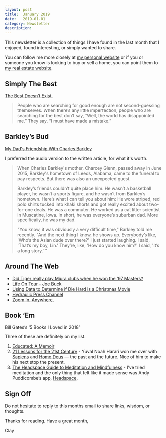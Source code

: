 ```yaml
---
layout: post
title:  January 2019
date:   2019-01-01
category: Newsletter
description: 
---
```


This newsletter is a collection of things I have found in the last month that I enjoyed, found interesting, or simply wanted to share.

You can follow me more closely at [my personal website](http://claycarson.net "Personal Website") or if you or someone you know is looking to buy or sell a home, you can point them to [my real estate website](http://claycarson.com "Business Website ").

## Simply The Best

[The Best Doesn’t Exist.](https://www.vox.com/the-goods/2018/12/12/18112538/best-search-choices-psychology-barry-schwartz)

> People who are searching for good enough are not second-guessing themselves. When there’s any little imperfection, people who are searching for the best don’t say, “Well, the world has disappointed me.” They say, “I must have made a mistake.”
> 
## Barkley’s Bud

[My Dad's Friendship With Charles Barkley](https://www.wbur.org/onlyagame/2018/12/14/lin-wang-charles-barkley "My Dad's Friendship With Charles Barkley")

I preferred the audio version to the written article, for what it's worth.

> When Charles Barkley's mother, Charcey Glenn, passed away in June 2015, Barkley's hometown of Leeds, Alabama, came to the funeral to pay respects. But there was also an unexpected guest.
> 
> Barkley’s friends couldn’t quite place him. He wasn’t a basketball player, he wasn’t a sports figure, and he wasn’t from Barkley’s hometown. Here’s what I can tell you about him: He wore striped, red polo shirts tucked into khaki shorts and got really excited about two-for-one deals. He was a commuter. He worked as a cat litter scientist in Muscatine, Iowa. In short, he was everyone’s suburban dad. More specifically, he was my dad.
> 
> "You know, it was obviously a very difficult time," Barkley told me recently. "And the next thing I know, he shows up. Everybody’s like, 'Who’s the Asian dude over there?' I just started laughing. I said, 'That’s my boy, Lin.' They’re, like, 'How do you know him?' I said, 'It’s a long story.' "
> 
## Around The Web

- [Did Tiger really play Miura clubs when he won the ’97 Masters?](https://mobile.twitter.com/Skratch/status/1072585563276926976 "Did Tiger really play Miura clubs when he won the ’97 Masters?")
- [Life On Tour - Joe Buck](https://youtu.be/nHrfu5CP9lE "Life On Tour - Joe Buck")
- [Using Data to Determine if Die Hard is a Christmas Movie](https://stephenfollows.com/using-data-to-determine-if-die-hard-is-a-christmas-movie/?utm_source=nextdraft&utm_medium=email "Using Data to Determine if Die Hard is a Christmas Movie")
- [Hydraulic Press Channel](https://www.youtube.com/channel/UCcMDMoNu66_1Hwi5-MeiQgw/videos?view=0&sort=p&flow=grid "Hydraulic Press Channel")
- [Zoom In. Anywhere.](http://sh-meet.bigpixel.cn/?from=groupmessage&isappinstalled=0)

## Book ‘Em

[Bill Gates’s ‘5 Books I Loved in 2018’](https://www.gatesnotes.com/About-Bill-Gates/Best-Books-2018 "Bill Gates’ ‘5 Books I Loved in 2018")

Three of these are definitely on my list.

1. [Educated: A Memoir](https://www.amazon.com/Educated-Memoir-Tara-Westover-ebook/dp/B072BLVM83/ref=sr_1_1?s=books&ie=UTF8&qid=1546015540&sr=1-1&keywords=educated "Educated: A Memoir")
2. [21 Lessons for the 21st Century](https://www.amazon.com/s/ref=nb_sb_ss_i_1_31?url=search-alias%3Dstripbooks&field-keywords=21+lessons+for+the+21st+century+by+yuval+noah+harari&sprefix=21+lessons+for+the+21st+century%2Cstripbooks%2C162&crid=CBXF566BXQHX "21 Lessons for the 21st Century") - Yuval Noah Harari won me over with [Sapiens](https://www.amazon.com/Sapiens-Humankind-Yuval-Noah-Harari/dp/0062316095 "Sapiens") and [Homo Deus](https://www.amazon.com/Homo-Deus-Brief-History-Tomorrow/dp/0062464310/ref=pd_sim_14_1?_encoding=UTF8&pd_rd_i=0062464310&pd_rd_r=f1c5bce9-0abf-11e9-b54d-a3f4d08ced8f&pd_rd_w=v5lNU&pd_rd_wg=ggnay&pf_rd_p=18bb0b78-4200-49b9-ac91-f141d61a1780&pf_rd_r=N8SRQH1V5QKPXVACSCAM&psc=1&refRID=N8SRQH1V5QKPXVACSCAM "Homo Deus") — the past and the future. Nice of him to make his next stop the present.
3. [The Headspace Guide to Meditation and Mindfulness](https://www.amazon.com/Get-Some-Headspace-Mindfulness-Minutes-ebook/dp/B006ZL1KAW/ref=sr_1_1?s=books&ie=UTF8&qid=1546015593&sr=1-1&keywords=The+Headspace+Guide+to+Meditation+and+Mindfulness "The Headspace Guide to Meditation and Mindfulness") - I’ve tried meditation and the only thing that felt like it made sense was Andy Puddicombe’s app, [Headspace](http://headspace.com "Headspace").

## Sign Off

Do not hesitate to reply to this months email to share links, wisdom, or thoughts.

Thanks for reading. Have a great month,

Clay